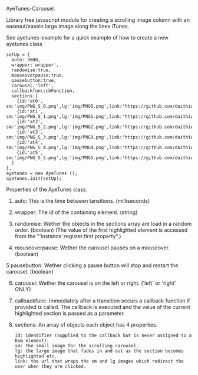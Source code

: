 AyeTunes-Carousel.

Library free javascript module for creating a scrolling image column with an easeout/easein large image along the lines iTunes.

See ayetunes-example for a quick example of how to create a new ayetunes class

	setUp = {
      auto: 3000,
      wrapper:'wrapper',
      randomise:true,
      mouseoverpause:true,
      pausebutton:true,
      carousel:'left',
      callbackfunc:cbFunction,
      sections:[
        {id:'at0', sm:'img/PNG_S_0.png',lg:'img/PNG0.png',link:'https://github.com/daithiw44'},
        {id:'at1', sm:'img/PNG_S_1.png',lg:'img/PNG1.png',link:'https://github.com/daithiw44'},
        {id:'at2', sm:'img/PNG_S_2.png',lg:'img/PNG2.png',link:'https://github.com/daithiw44'},
        {id:'at3', sm:'img/PNG_S_3.png',lg:'img/PNG3.png',link:'https://github.com/daithiw44'},
        {id:'at4', sm:'img/PNG_S_4.png',lg:'img/PNG4.png',link:'https://github.com/daithiw44'},
        {id:'at5', sm:'img/PNG_S_5.png',lg:'img/PNG5.png',link:'https://github.com/daithiw44'}
      ]
    },
    ayetunes = new AyeTunes ();
    ayetunes.init(setUp);

Properties of the AyeTunes class.

1.	auto: This is the time between tansitions. (milliseconds)

2.	wrapper: The id of the containing element. (string)

3.	randomise: Wether the objects in the sections array are load in a random order. (boolean)
	(The value of the first highlighted element is accessed from the "'instance'.register.first property".)

4.	mouseoverpause: Wether the carousel pauses on a mouseover. (boolean)

5	pausebutton: Wether clicking a pause button will stop and restart the carousel. (boolean)

6.	carousel: Wether the carousel is on the left or right. ('left' or 'right' ONLY)

7.	callbackfunc: Immediately after a transition occurs a callback function if provided is called.
	The callback is executed and the value of the current highlighted section is passed as a parameter.

8.	sections: An array of objects each object has 4 properties.
	
		id: identifier (supplied to the callback but is never assigned to a Dom element).
		sm: the small image for the scrolling carousel.
		lg: the large image that fades in and out as the section becomes highlighted etc.
		link: the url that wraps the sm and lg images which redirect the user when they are clicked.

